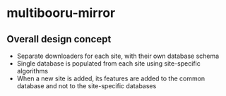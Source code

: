 # multibooru-mirror

## Overall design concept
- Separate downloaders for each site, with their own database schema
- Single database is populated from each site using site-specific algorithms
- When a new site is added, its features are added to the common database and not to the site-specific databases